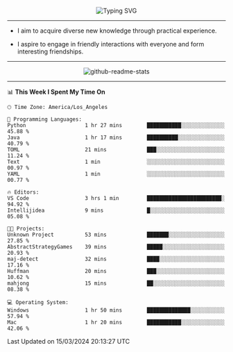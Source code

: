<p align="center">
  <img src="https://readme-typing-svg.demolab.com?font=Fira+Code&weight=500&size=32&duration=2500&pause=1600&center=true&vCenter=true&random=false&width=1024&height=64&lines=Hi+there+%F0%9F%91%8B;I'm+delighted+you+could+make+it+here+%F0%9F%8E%89;I'm+Harry%2C+a+college+student+still+finding+my+way" alt="Typing SVG" />
</p>


---


- I aim to acquire diverse new knowledge through practical experience.

- I aspire to engage in friendly interactions with everyone and form interesting friendships.


---


<p align="center">
  <img src="https://github-readme-stats.vercel.app/api?username=Harry-Jing&show_icons=true" alt="github-readme-stats"/>
</p>


---

<!--START_SECTION:waka-->
📊 **This Week I Spent My Time On** 

```text
🕑︎ Time Zone: America/Los_Angeles

💬 Programming Languages: 
Python                   1 hr 27 mins        ███████████░░░░░░░░░░░░░░   45.88 % 
Java                     1 hr 17 mins        ██████████░░░░░░░░░░░░░░░   40.79 % 
TOML                     21 mins             ███░░░░░░░░░░░░░░░░░░░░░░   11.24 % 
Text                     1 min               ░░░░░░░░░░░░░░░░░░░░░░░░░   00.97 % 
YAML                     1 min               ░░░░░░░░░░░░░░░░░░░░░░░░░   00.77 % 

🔥 Editors: 
VS Code                  3 hrs 1 min         ████████████████████████░   94.92 % 
Intellijidea             9 mins              █░░░░░░░░░░░░░░░░░░░░░░░░   05.08 % 

🐱‍💻 Projects: 
Unknown Project          53 mins             ███████░░░░░░░░░░░░░░░░░░   27.85 % 
AbstractStrategyGames    39 mins             █████░░░░░░░░░░░░░░░░░░░░   20.93 % 
maj-detect               32 mins             ████░░░░░░░░░░░░░░░░░░░░░   17.16 % 
Huffman                  20 mins             ███░░░░░░░░░░░░░░░░░░░░░░   10.62 % 
mahjong                  15 mins             ██░░░░░░░░░░░░░░░░░░░░░░░   08.38 % 

💻 Operating System: 
Windows                  1 hr 50 mins        ██████████████░░░░░░░░░░░   57.94 % 
Mac                      1 hr 20 mins        ███████████░░░░░░░░░░░░░░   42.06 % 
```


 Last Updated on 15/03/2024 20:13:27 UTC
<!--END_SECTION:waka-->
